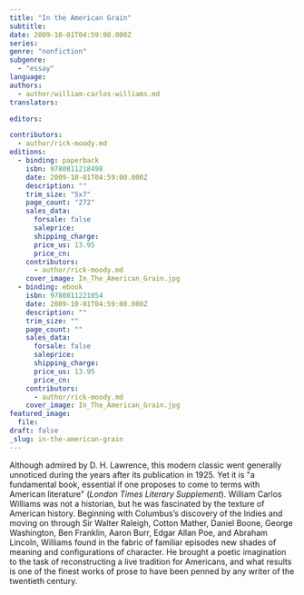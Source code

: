 ```yaml
---
title: "In the American Grain"
subtitle:
date: 2009-10-01T04:59:00.000Z
series:
genre: "nonfiction"
subgenre:
  - "essay"
language:
authors:
  - author/william-carlos-williams.md
translators:

editors:

contributors:
  - author/rick-moody.md
editions:
  - binding: paperback
    isbn: 9780811218498
    date: 2009-10-01T04:59:00.000Z
    description: ""
    trim_size: "5x7"
    page_count: "272"
    sales_data:
      forsale: false
      saleprice:
      shipping_charge:
      price_us: 13.95
      price_cn:
    contributors:
      - author/rick-moody.md
    cover_image: In_The_American_Grain.jpg
  - binding: ebook
    isbn: 9780811221054
    date: 2009-10-01T04:59:00.000Z
    description: ""
    trim_size: ""
    page_count: ""
    sales_data:
      forsale: false
      saleprice:
      shipping_charge:
      price_us: 13.95
      price_cn:
    contributors:
      - author/rick-moody.md
    cover_image: In_The_American_Grain.jpg
featured_image:
  file:
draft: false
_slug: in-the-american-grain
---
```


Although admired by D. H. Lawrence, this modern classic went generally unnoticed during the years after its publication in 1925. Yet it is "a fundamental book, essential if one proposes to come to terms with American literature" (_London Times Literary Supplement_). William Carlos Williams was not a historian, but he was fascinated by the texture of American history. Beginning with Columbus’s discovery of the Indies and moving on through Sir Walter Raleigh, Cotton Mather, Daniel Boone, George Washington, Ben Franklin, Aaron Burr, Edgar Allan Poe, and Abraham Lincoln, Williams found in the fabric of familiar episodes new shades of meaning and configurations of character. He brought a poetic imagination to the task of reconstructing a live tradition for Americans, and what results is one of the finest works of prose to have been penned by any writer of the twentieth century.

